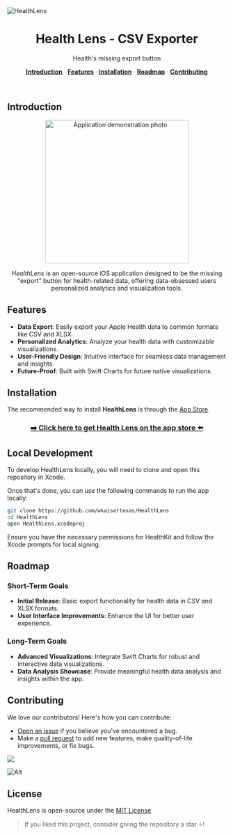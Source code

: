 <img alt="HealthLens" src="https://github.com/user-attachments/assets/efd0a4aa-cb52-4b65-b68b-6c6a1e4f087d" />

<h1 align="center">Health Lens - CSV Exporter</h1>

<p align="center">
  Health's missing export button
</p>

<p align="center">
  <a href="#introduction"><strong>Introduction</strong></a> ·
  <a href="#features"><strong>Features</strong></a> ·
  <a href="#installation"><strong>Installation</strong></a> ·
  <a href="#roadmap"><strong>Roadmap</strong></a> ·
  <a href="#contributing"><strong>Contributing</strong></a>
</p>
<br/>

## Introduction

<p align="center">
<img width="330" alt="Application demonstration photo" src="https://github.com/user-attachments/assets/7f1ad680-f1fa-4023-a937-420f3307e62e"/>
</p>

<p align="center">
    <i>HealthLens</i> is an open-source iOS application designed to be the missing "export" button for health-related data, offering data-obsessed users personalized analytics and visualization tools.
</p>

## Features

- **Data Export**: Easily export your Apple Health data to common formats like CSV and XLSX.
- **Personalized Analytics**: Analyze your health data with customizable visualizations.
- **User-Friendly Design**: Intuitive interface for seamless data management and insights.
- **Future-Proof**: Built with Swift Charts for future native visualizations.

## Installation

The recommended way to install **HealthLens** is through the [App Store](https://apps.apple.com/app/health-lens-csv-exporter/id6578440958).

<h3 align="center">
  <a href="https://apps.apple.com/app/health-lens-csv-exporter/id6578440958">➡️ Click here to get <strong>Health Lens</strong> on the app store ⬅️</a>
</h3>

## Local Development

To develop HealthLens locally, you will need to clone and open this repository in Xcode.

Once that's done, you can use the following commands to run the app locally:

```bash
git clone https://github.com/wkaisertexas/HealthLens
cd HealthLens
open HealthLens.xcodeproj
```

Ensure you have the necessary permissions for HealthKit and follow the Xcode prompts for local signing.

## Roadmap

### Short-Term Goals
- **Initial Release**: Basic export functionality for health data in CSV and XLSX formats.
- **User Interface Improvements**: Enhance the UI for better user experience.

### Long-Term Goals
- **Advanced Visualizations**: Integrate Swift Charts for robust and interactive data visualizations.
- **Data Analysis Showcase**: Provide meaningful health data analysis and insights within the app.

## Contributing

We love our contributors! Here's how you can contribute:

- [Open an issue](https://github.com/wkaisertexas/HealthLens/issues) if you believe you've encountered a bug.
- Make a [pull request](https://github.com/wkaisertexas/HealthLens/pulls) to add new features, make quality-of-life improvements, or fix bugs.

<a href="https://github.com/wkaisertexas/healthlens/graphs/contributors">
  <img src="https://contrib.rocks/image?repo=wkaisertexas/healthlens" />
</a>

![Alt](https://repobeats.axiom.co/api/embed/83ed202554b095482847f899de57ba51a493842c.svg "Repobeats analytics image")

## License

HealthLens is open-source under the [MIT License](LICENSE.md).

> If you liked this project, consider giving the repository a star ⭐️!
